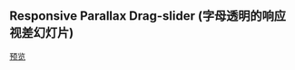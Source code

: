 ## Responsive Parallax Drag-slider (字母透明的响应视差幻灯片)

[预览](https://cooodev.github.io/Frontend-Library/packages/ResponsiveParallaxDrag-Slider/)